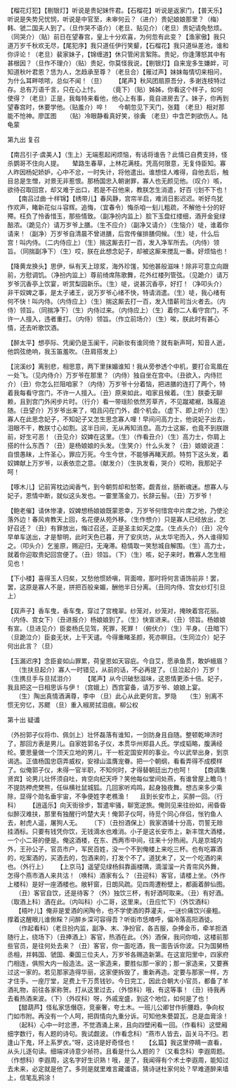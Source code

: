 <!-- { "loadSidebar": true } -->
 【榴花灯犯】【剔银灯】听说是贵妃妹忤君。【石榴花】听说是返家门，【普天乐】听说是失势兄忧悯，听说是中官至，未审何云？（进介）贵妃娘娘那里？（梅）韩、虢二国夫人到了。（旦作哭不语介）（老旦、贴见介）（老旦）贵妃请免愁烦。（同哭介）（贴）前日在望春宫，皇上十分欢喜，为何忽有此变？【渔家傲】我只道万岁千秋欢无尽，【尾犯序】我只道任伊行笑颦，【石榴花】我只道纵差池，谁和你评论！（老旦）裴家妹子，【锦缠道】休只管闲言絮陈。贵妃，你逢薄怒其中有甚根因？（旦作不理介）（贴）贵妃，你莫怪我说，【剔银灯】自来宠多生嫌衅，可知道秋叶君恩？恁为人，怎趋承至尊？（老旦合）【雁过声】妹妹每情切来相问，为什么耳畔哝哝，总似不闻！（旦）
　
 【尾声】秋风团扇原吾分，多谢连枝特过存。总有万语千言，只在心上忖。
　
 （竟下）（贴）姊姊，你看这个样子，如何使得？（老旦）正是，我每特来看他，他心上有事，竟自进房去了。妹子，你再到望春宫时，休要学他。（贴羞介）啐！
　
 今朝忽见下天门，张籍 （老旦）相对那能不怆神。廖匡图
　
 （贴）冷眼静看真好笑，徐夤 （老旦）中含芒刺欲伤人。陆龟蒙


第九出 复召


 【南吕引子·虞美人】（生上）无端惹起闲烦恼，有话将谁告？此情已自费支持，怪杀鹦哥不住向人提。
　
 辇路生春草，上林花满枝。凭高何限意，无复侍臣知。寡人昨因杨妃娇妒，心中不忿，一时失计，将他遣出。谁想佳人难得，自他去后，触目总是生憎，对景无非惹恨。那杨国忠入朝谢罪，寡人也无颜见他。（叹介）咳，欲待召取回宫，却又难于出口，若是不召他来，教朕怎生消遣，好百刂划不下也！
　
 【南吕过曲·十样锦】【绣带儿】春风静，宫帘半启，难消日影迟迟。听好鸟犹作欢声，睹新花似斗容辉。追悔，（宜春令）悔杀咱一刬儿粗疏，不解他十分的好殢。枉负了怜香惜玉，那些情致。（副净扮内监上）脍下玉盘红缕细，酒开金瓮绿醅浓。（跪见介）请万岁爷上膳。（生不应介）（副净又请介）（生恼介）唗，谁着你请来！（副净）万岁爷自清晨不曾进膳，后宫传催排膳伺候。（生）唗，什么后宫！叫内侍。（二内侍应上）（生）揣这厮去打一百，发入净军所去。（内侍）领旨。（同揣副净下）（生）哎，朕在此想念妃子，却被这厮来搅乱一番。好烦恼也！

 【降黄龙换头】思伊，纵有天上琼浆，海外珍馐，知他甚般滋味！除非可意立向跟前，方慰调饥。（净扮内监上）尊前绮席陈歌舞，花外红楼列管弦。（见跪介）请万岁爷沉香亭上饮宴，听赏梨园新乐。（生）唗，说甚沉香亭，好打！（净叩头介）非干奴婢之事，是太子诸王，说万岁爷心绪不快，特请消遣。（生）唗，我心绪有何不快！叫内侍。（内侍应上）（生）揣这厮去打一百，发入惜薪司当火者去。（内侍）领旨。（同揣净下）（生）内侍过来。（内侍应上）（生）着你二人看守宫门，不许一人擅入，违者重打。（内侍）领旨。（作立前场介）（生）唉，朕此时有甚心情，还去听歌饮酒。

 【醉太平】想亭际、凭阑仍是玉阑干，问新妆有谁同倚？就有新声呵，知音人逝，他鹍弦绝响，我玉笛羞吹。（丑肩搭发上）

 【浣溪纱】离别悲，相思意，两下里抹媚谁知！我从旁参透个中机，要打合鸾凰在一处飞。（见内侍介）万岁爷在那里？（内侍）独自坐在宫中。（丑欲入，内侍拦介）（丑）你怎么拦阻咱家？（内侍）万岁爷十分着恼，把进膳的连打了两个，特着我每看守宫门，不许一人擅入。（丑）原来如此，咱家且候着。（生）朕委无聊赖，且到宫门外闲步片时。（行介）看一带瑶阶依然芳草齐，不见蹴裙裾，珠履追随。（丑望介）万岁爷出来了，咱且闪在门外，觑个机会。（虚下、即上听介）（生）寡人在此思念妃子，不知妃子又怎生思念寡人哩！早间问高力士，他说妃子出去，泪眼不干，教朕寸心如割。这半日间，无从再知消息。高力士这厮，也竟不到朕跟前，好生可恶！（丑见介）奴婢在这里。（生）（作看丑介）（生）高力士，你肩上搭的什么东西？（丑）是杨娘娘的头发。（生笑介）什么头发？（丑）娘娘说道：自恨愚昧，上忤圣心，罪应万死。今生今世，不能够再睹天颜。特剪下这头发，着奴婢献上万岁爷，以表依恋之意。（献发介）（生执发看，哭介）哎哟，我那妃子呵！

 【啄木儿】记前宵枕边闻香气，到今朝剪却和愁寄。觑青丝，肠断魂迷。想寡人与妃子，恩情中断，就似这头发也。一霎里落金刀，长辞云髻。（丑）万岁爷！

 【鲍老催】请休惨凄，奴婢想杨娘娘既蒙恩幸，万岁爷何惜宫中片席之地，乃使沦落外边！春风肯教天上回，名花便从苑外移。（生作想介）只是寡人已经放出，怎好召还？（丑）有罪放出，悔过召还，正是圣主如天之度。（生点头介）（丑）况今早单车送出，才是黎明，此时天色已暮，开了安庆坊，从太华宅而入，外人谁得知之。（叩头介）乞鉴原，赐迎归，无淹滞。稳情取一笑愁城自解围。（生）高力士，就着你迎取贵妃回宫便了。（丑）领旨。（下）（生）咳，妃子来时，教寡人怎生相见也！

 【下小楼】喜得玉人归矣，又愁他惯娇嗔，背面啼，那时将何言语饰前非！罢，罢，这原是寡人不是，拼把百般亲媚，酬他半日分离。（丑同内侍、宫女纱灯引旦上）

 【双声子】香车曳，香车曳，穿过了宫槐翠。纱笼对，纱笼对，掩映着宫花丽。（内侍、宫女下）（丑进报介）杨娘娘到了。（生）快宣进来。（丑）领旨。杨娘娘有宣。（旦进见介）臣妾杨氏见驾，死罪，死罪！（俯伏介）（生）平身。（丑暗下）（旦跪泣介）臣妾无状，上干天谴。今得重睹圣颜，死亦瞑目。（生同泣介）妃子何出此言？（旦）

 【玉漏迟序】念臣妾如山罪累，荷皇恩如天容庇。今自艾，愿承鱼贯，敢妒蛾眉？
　
 （生扶旦起介）寡人一时错见，从前的话，不必再提了。（旦泣起介）万岁！（生携旦手与旦拭泪介）
　
 【尾声】从今识破愁滋味，这恩情更添十倍。妃子，我且把这一日相思诉与伊！（宫娥上）西宫宴备，请万岁爷、娘娘上宴。
　
 （生）陶出真情酒满尊，李中 （旦）此心从此更何言。罗隐
　
 （生）别离不惯无穷忆，苏飂 （旦）重入椒房拭泪痕。柳公权

第十出 疑谶


 （外扮郭子仪将巾、佩剑上）壮怀磊落有谁知，一剑防身且自随。整顿乾坤济时了，那回方表是男儿。自家姓郭名子仪，本贯华州郑县人氏。学成韬略，腹满经纶。要思量做一个顶天立地的男儿，干一桩定国安邦的事业。今以武举出身，到京谒选。正值杨国忠窃弄威权，安禄山滥膺宠眷。把一个朝纲，看看弄得不成模样了。似俺郭子仪，未得一官半职，不知何时，才得替朝廷出力也呵！
　
 【商调集贤宾】论男儿壮怀须自吐，肯空向杞天呼？笑他每似堂间处燕，有谁曾屋上瞻乌！不提防柙虎樊熊，任纵横社鼠城狐。几回家听鸡鸣，起身独夜舞。想古来多少乘除，显得个勋名垂宇宙，不争便姓字老樵渔！
　
 且到长安市上，买醉一回。（行科）
　
 【逍遥乐】向天街徐步，暂遣牢骚，聊宽逆旅。俺则见来往纷如，闹昏昏似醉汉难扶，那里有独醒行吟楚大夫！俺郭子仪呵，待觅个同心伴侣，怅钓鱼人去，射虎人遥，屠狗人无。
　
 （下）（丑扮酒保上）我家酒铺十分高，罚誓无赊挂酒标。只要有钱凭你饮，无钱滴水也难消。小子是这长安市上，新丰馆大酒楼，一个小二哥的便是。俺这酒楼，在东、西两市中间，往来十分热闹。凡是京城内外，王孙公子，官员市户，军民百姓，没一个不到俺楼上来吃三杯。也有吃寡酒的，吃案酒的，买酒去的，包酒来的，打发个不了。道犹未了，又一个吃酒的来也。（外行上）
　
 【上京马】遥望见绿杨斜靠画楼隅，滴溜溜一片青帘风外舞，怎得个燕市酒人来共沽！（唤科）酒家有么？（丑迎科）客官，请楼上坐。（外作上楼科）是好一座酒楼也。敞轩窗，日朗风疏。见四周遭粉壁上，都画着醉仙图。
　
 （丑）客官自饮，还是待客？（外）独饮三杯，有好酒呵取来。（丑）有好酒。（取酒上科）酒在此。（内叫科）小二哥，这里来。（丑应忙下）（外饮酒科）
　
 【梧叶儿】俺非是爱酒的闲陶令，也不学使酒的莽灌夫，一谜价痛饮兴豪粗。撑着这醒眼儿谁偢睬？问醉乡深可容得吾？听街市恁喳呼，偏冷落高阳酒徒。
　
 （作起看科）（老旦扮内监，副净、末、净扮官，各吉服，杂捧金币，牵羊担酒随行上，绕场下）（丑捧酒上）客官，热酒在此。（外）酒保，我问你咱，这楼前那些官员，是往何处去来？（丑）客官，你一面吃酒，我一面告诉你波。只为国舅杨丞相，并韩国、虢国、秦国三位夫人，万岁爷各赐造新第。在这宣阳里中，四家府门相连，俱照大内一般造法。这一家造来，要胜似那一家的；那一家造来，又要赛过这一家的。若见那家造得华丽，这家便拆毁了，重新再造。定要与那家一样，方才住手。一座厅堂，足费上千万贯钱钞。今日完工，因此合朝大小官员，都备了羊酒礼物，前往各家称贺。打从这里过去，（外惊科）哦，有这等事！（丑）待我再去看热酒来波。（下）（外叹科）呀，外戚宠盛，到这个地位，如何是了也！
　
 【醋葫芦】怪私家恁僭窃，竞豪奢，夸土木。一班儿公卿甘作折腰趋，争向权门如市附。再没有一个人呵，把舆情向九重分诉。可知他朱甍碧瓦，总是血膏涂！
　
 （起科）心中一时忿懑，不觉酒涌上来，且向四壁闲看一回。（作看科）这壁厢细字数行，有人题的诗句。我试觑波。（作看念科）“燕市人皆去，函关马不归。若逢山下鬼，环上系罗衣。”呀，这诗是好奇怪也！
　
 【幺篇】我这里停睛一直看，从头儿逐句读。细端详诗意少祯符。且看是什么人题的？（又看念科）李遐周题。（作想科）李遐周，这名字好生识熟！哦，是了，我闻得有个术士李遐周，能知过去未来，必定就是他了。多则是就里难言藏谶语，猜诗谜杜家何处？早难道醉来墙上，信笔乱鸦涂！
　
